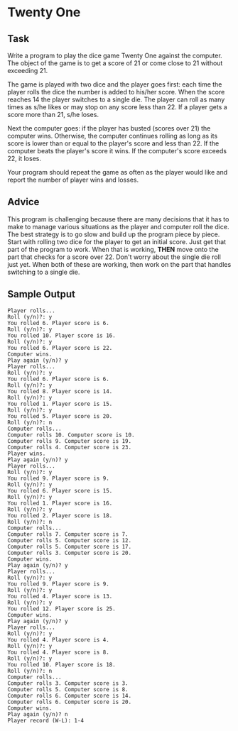 # Twenty One

## Task

Write a program to play the dice game Twenty One against the computer. The object of the game is to get a score of 21 or come close to 21 without exceeding 21.

The game is played with two dice and the player goes first: each time the player rolls the dice the number is added to his/her score. When the score reaches 14 the player switches to a single die. The player can roll as many times as s/he likes or may stop on any score less than 22. If a player gets a score more than 21, s/he loses.

Next the computer goes: if the player has busted (scores over 21) the computer wins. Otherwise, the computer continues rolling as long as its score is lower than or equal to the player's score and less than 22. If the computer beats the player's score it wins. If the computer's score exceeds 22, it loses.

Your program should repeat the game as often as the player would like and report the number of player wins and losses.

## Advice

This program is challenging because there are many decisions that it has to make to manage various situations as the player and computer roll the dice. The best strategy is to go slow and build up the program piece by piece. Start with rolling two dice for the player to get an initial score. Just get that part of the program to work. When that is working, **THEN** move onto the part that checks for a score over 22. Don't worry about the single die roll just yet. When both of these are working, then work on the part that handles switching to a single die.

## Sample Output

~~~
Player rolls...
Roll (y/n)?: y
You rolled 6. Player score is 6.
Roll (y/n)?: y
You rolled 10. Player score is 16.
Roll (y/n)?: y
You rolled 6. Player score is 22.
Computer wins.
Play again (y/n)? y
Player rolls...
Roll (y/n)?: y
You rolled 6. Player score is 6.
Roll (y/n)?: y
You rolled 8. Player score is 14.
Roll (y/n)?: y
You rolled 1. Player score is 15.
Roll (y/n)?: y
You rolled 5. Player score is 20.
Roll (y/n)?: n
Computer rolls...
Computer rolls 10. Computer score is 10.
Computer rolls 9. Computer score is 19.
Computer rolls 4. Computer score is 23.
Player wins.
Play again (y/n)? y
Player rolls...
Roll (y/n)?: y
You rolled 9. Player score is 9.
Roll (y/n)?: y
You rolled 6. Player score is 15.
Roll (y/n)?: y
You rolled 1. Player score is 16.
Roll (y/n)?: y
You rolled 2. Player score is 18.
Roll (y/n)?: n
Computer rolls...
Computer rolls 7. Computer score is 7.
Computer rolls 5. Computer score is 12.
Computer rolls 5. Computer score is 17.
Computer rolls 3. Computer score is 20.
Computer wins.
Play again (y/n)? y
Player rolls...
Roll (y/n)?: y
You rolled 9. Player score is 9.
Roll (y/n)?: y
You rolled 4. Player score is 13.
Roll (y/n)?: y
You rolled 12. Player score is 25.
Computer wins.
Play again (y/n)? y
Player rolls...
Roll (y/n)?: y
You rolled 4. Player score is 4.
Roll (y/n)?: y
You rolled 4. Player score is 8.
Roll (y/n)?: y
You rolled 10. Player score is 18.
Roll (y/n)?: n
Computer rolls...
Computer rolls 3. Computer score is 3.
Computer rolls 5. Computer score is 8.
Computer rolls 6. Computer score is 14.
Computer rolls 6. Computer score is 20.
Computer wins.
Play again (y/n)? n
Player record (W-L): 1-4
~~~